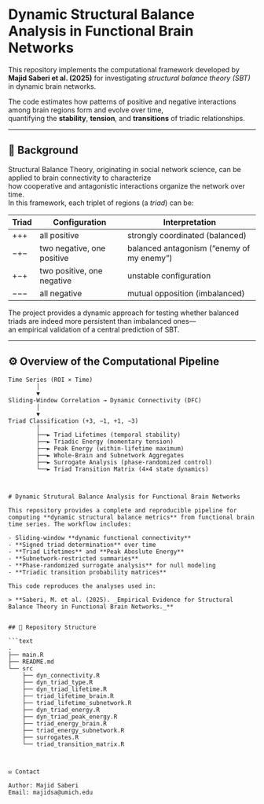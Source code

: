 # Dynamic Structural Balance Analysis in Functional Brain Networks

This repository implements the computational framework developed by  
**Majid Saberi et al. (2025)** for investigating *structural balance theory (SBT)* in dynamic brain networks.

The code estimates how patterns of positive and negative interactions among brain regions form and evolve over time,  
quantifying the **stability**, **tension**, and **transitions** of triadic relationships.

---

## 🧠 Background

Structural Balance Theory, originating in social network science, can be applied to brain connectivity to characterize  
how cooperative and antagonistic interactions organize the network over time.  
In this framework, each triplet of regions (a *triad*) can be:

| Triad | Configuration | Interpretation |
|-------|----------------|----------------|
| +++ | all positive | strongly coordinated (balanced) |
| −+− | two negative, one positive | balanced antagonism (“enemy of my enemy”) |
| +−+ | two positive, one negative | unstable configuration |
| −−− | all negative | mutual opposition (imbalanced) |

The project provides a dynamic approach for testing whether balanced triads are indeed more persistent than imbalanced ones—  
an empirical validation of a central prediction of SBT.

---

## ⚙️ Overview of the Computational Pipeline

```text
Time Series (ROI × Time)
        │
        ▼
Sliding-Window Correlation → Dynamic Connectivity (DFC)
        │
        ▼
Triad Classification (+3, −1, +1, −3)
        │
        ├──► Triad Lifetimes (temporal stability)
        ├──► Triadic Energy (momentary tension)
        ├──► Peak Energy (within-lifetime maximum)
        ├──► Whole-Brain and Subnetwork Aggregates
        ├──► Surrogate Analysis (phase-randomized control)
        └──► Triad Transition Matrix (4×4 state dynamics)



# Dynamic Strutural Balance Analysis for Functional Brain Networks

This repository provides a complete and reproducible pipeline for computing **dynamic structural balance metrics** from functional brain time series. The workflow includes:

- Sliding-window **dynamic functional connectivity**
- **Signed triad determination** over time
- **Triad Lifetimes** and **Peak Aboslute Energy**
- **Subnetwork-restricted summaries**
- **Phase-randomized surrogate analysis** for null modeling
- **Triadic transition probability matrices**

This code reproduces the analyses used in:

> **Saberi, M. et al. (2025). _Empirical Evidence for Structural Balance Theory in Functional Brain Networks._**


## 📌 Repository Structure

```text
.
├── main.R
├── README.md
└── src
    ├── dyn_connectivity.R
    ├── dyn_triad_type.R
    ├── dyn_triad_lifetime.R
    ├── triad_lifetime_brain.R
    ├── triad_lifetime_subnetwork.R
    ├── dyn_triad_energy.R
    ├── dyn_triad_peak_energy.R
    ├── triad_energy_brain.R
    ├── triad_energy_subnetwork.R
    ├── surrogates.R
    └── triad_transition_matrix.R



✉️ Contact

Author: Majid Saberi
Email: majidsa@umich.edu
